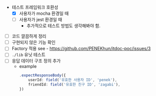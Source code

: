 
- 테스트 프레임워크 호환성
  - [x] 사용자가 mocha 환경일 때
  - [ ] 사용자가 jest 환경일 때
      - 추가적으로 테스트 방법도 생각해봐야 함.

- [ ] 코드 깔끔하게 정리
- [ ] 구현되지 않은 기능 확인
- [ ] Factory 적용 see - https://github.com/PENEKhun/itdoc-poc/issues/3
- [ ] `./lib` 유닛 테스트
- [ ] 응답 데이터 구조 정의 추가
  - example
    ```ts
    .expectResponseBody({
        userId: field('유효한 사용자 ID', 'penek'),
        friendId: field('유효한 친구 ID', 'zagabi'),
    })
    ```